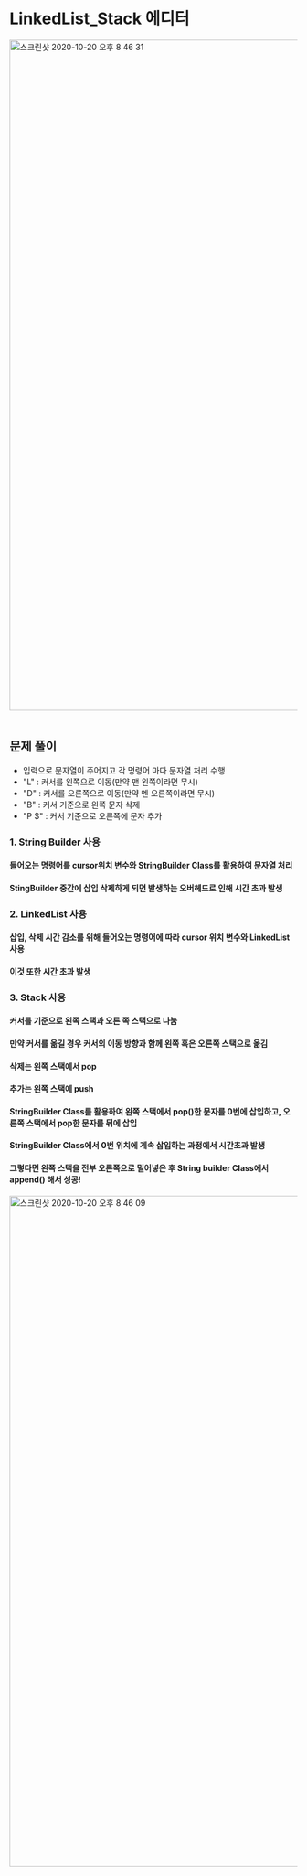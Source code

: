 # LinkedList_Stack 에디터
<img width="1174" alt="스크린샷 2020-10-20 오후 8 46 31" src="https://user-images.githubusercontent.com/42570260/96581820-5ec2d580-1315-11eb-9b0d-5493b5ec57a0.png">
</br></br>

## 문제 풀이
- 입력으로 문자열이 주어지고 각 명령어 마다 문자열 처리 수행
- "L" : 커서를 왼쪽으로 이동(만약 맨 왼쪽이라면 무시)
- "D" : 커서를 오른쪽으로 이동(만약 멘 오른쪽이라면 무시)
- "B" : 커서 기준으로 왼쪽 문자 삭제
- "P $" : 커서 기준으로 오른쪽에 문자 추가

### 1. String Builder 사용
#### 들어오는 명령어를 cursor위치 변수와 StringBuilder Class를 활용하여 문자열 처리
#### StingBuilder 중간에 삽입 삭제하게 되면 발생하는 오버헤드로 인해 시간 초과 발생

### 2. LinkedList 사용
#### 삽입, 삭제 시간 감소를 위해 들어오는 명령어에 따라 cursor 위치 변수와 LinkedList 사용
#### 이것 또한 시간 초과 발생

### 3. Stack 사용
#### 커서를 기준으로 왼쪽 스택과 오른 쪽 스택으로 나눔
#### 만약 커서를 옮길 경우 커서의 이동 방향과 함께 왼쪽 혹은 오른쪽 스택으로 옮김
#### 삭제는 왼쪽 스택에서 pop
#### 추가는 왼쪽 스택에 push
#### StringBuilder Class를 활용하여 왼쪽 스택에서 pop()한 문자를 0번에 삽입하고, 오른쪽 스택에서 pop한 문자를 뒤에 삽입
#### StringBuilder Class에서 0번 위치에 계속 삽입하는 과정에서 시간초과 발생
#### 그렇다면 왼쪽 스택을 전부 오른쪽으로 밀어넣은 후 String builder Class에서 append() 해서 성공!

<img width="1174" alt="스크린샷 2020-10-20 오후 8 46 09" src="https://user-images.githubusercontent.com/42570260/96581833-61bdc600-1315-11eb-8df3-bf50d739fc80.png">
